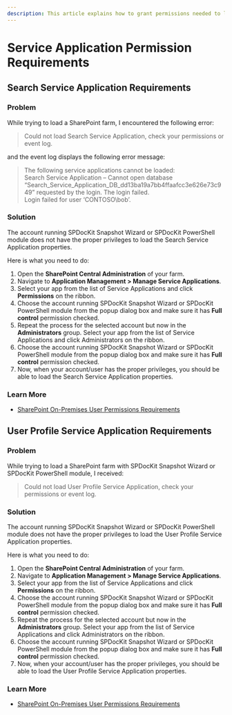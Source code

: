 ```yaml
---
description: This article explains how to grant permissions needed to load the Search and User Profile Service Application.
---
```


# Service Application Permission Requirements

## Search Service Application Requirements

### Problem

While trying to load a SharePoint farm, I encountered the following error:

> Could not load Search Service Application, check your permissions or event log.

and the event log displays the following error message:

> The following service applications cannot be loaded:  
> Search Service Application – Cannot open database “Search\_Service\_Application\_DB\_dd13ba19a7bb4ffaafcc3e626e73c949” requested by the login. The login failed.  
> Login failed for user ‘CONTOSO\bob’.

### Solution

The account running SPDocKit Snapshot Wizard or SPDocKit PowerShell module does not have the proper privileges to load the Search Service Application properties.

Here is what you need to do:

1. Open the **SharePoint Central Administration** of your farm.
2. Navigate to **Application Management &gt; Manage Service Applications**. 
3. Select your app from the list of Service Applications and click **Permissions** on the ribbon. 
4. Choose the account running SPDocKit Snapshot Wizard or SPDocKit PowerShell module from the popup dialog box and make sure it has **Full control** permission checked. 
5. Repeat the process for the selected account but now in the **Administrators** group. Select your app from the list of Service Applications and click Administrators on the ribbon. 
6. Choose the account running SPDocKit Snapshot Wizard or SPDocKit PowerShell module from the popup dialog box and make sure it has **Full control** permission checked. 
7. Now, when your account/user has the proper privileges, you should be able to load the Search Service Application properties.

### Learn More

* [SharePoint On-Premises User Permissions Requirements](user-permission-requirements.md)

## User Profile Service Application Requirements

### Problem

While trying to load a SharePoint farm with SPDocKit Snapshot Wizard or SPDocKit PowerShell module, I received:

> Could not load User Profile Service Application, check your permissions or event log.

### Solution

The account running SPDocKit Snapshot Wizard or SPDocKit PowerShell module does not have the proper privileges to load the User Profile Service Application properties.

Here is what you need to do:

1. Open the **SharePoint Central Administration** of your farm. 
2. Navigate to **Application Management &gt; Manage Service Applications**. 
3. Select your app from the list of Service Applications and click **Permissions** on the ribbon. 
4. Choose the account running SPDocKit Snapshot Wizard or SPDocKit PowerShell module from the popup dialog box and make sure it has **Full control** permission checked. 
5. Repeat the process for the selected account but now in the **Administrators** group. Select your app from the list of Service Applications and click Administrators on the ribbon. 
6. Choose the account running SPDocKit Snapshot Wizard or SPDocKit PowerShell module from the popup dialog box and make sure it has **Full control** permission checked. 
7. Now, when your account/user has the proper privileges, you should be able to load the User Profile Service Application properties.

### Learn More

* [SharePoint On-Premises User Permissions Requirements](user-permission-requirements.md)


